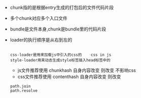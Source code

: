 * chunk指的是根据entry生成的打包后的文件代码片段

* 多个chunk对应多个入口文件

* bundle是文件本身,chunk是bundle里的代码片段

* loader的执行顺序是从右到左的

  ```
  
  css-loader是用来加载js中引入的css的    css in js
  style-loader用来动态生成style标签插入head标签中的
  ```
  * js文件推荐使用 chunkhash 自身内容改变 则改变 不影响css
  * css文件推荐使用 contenthash  自身内容改变 则改变
  ```
  path.join
  path.resolve
  ```

  